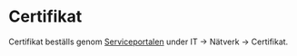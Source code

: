 # Certifikat

Certifikat beställs genom [Serviceportalen](https://plexus-prod.vgregion.se/sp?id=sc\_cat\_item\&sys\_id=27994fb747cda5109e2a21ebd36d43d3) under IT -> Nätverk -> Certifikat.
